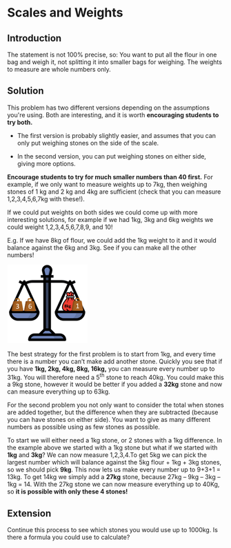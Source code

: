 # Scales and Weights

## Introduction

The statement is not 100% precise, so: You want to put all the flour in one bag and weigh it, not splitting it into smaller bags for weighing. The weights to measure are whole numbers only.

## Solution   

This problem has two different versions depending on the assumptions you're using. Both are interesting,
and it is worth **encouraging students to try both.**   

- The first version is probably slightly easier, and assumes that you can only put weighing stones on the side of the scale.   

- In the second version, you can put weighing stones on either side, giving more options.   

**Encourage students to try for much smaller numbers than 40 first.** For example, if we only want to measure weights up to 7kg, then weighing stones of 1 kg and 2 kg and 4kg are sufficient (check that you can measure 1,2,3,4,5,6,7kg with these!).   

If we could put weights on both sides we could come up with more interesting solutions, for example if we had 1kg, 3kg and 6kg weights we could weight 1,2,3,4,5,6,7,8,9, and 10!   

E.g. If we have 8kg of flour, we could add the 1kg weight to it and it would balance against the 6kg and 3kg. See if you can make all the other numbers!   

![](../../images/scales-and-weights-3.png)

The best strategy for the first problem is to start from 1kg, and every time there is a number you can’t
make add another stone. Quickly you see that if you have **1kg, 2kg, 4kg, 8kg, 16kg,** you can measure every
number up to 31kg. You will therefore need a 5<sup>th</sup> stone to reach 40kg. You could make this a 9kg stone,
however it would be better if you added a **32kg** stone and now can measure everything up to 63kg.   

For the second problem you not only want to consider the total when stones are added together, but the difference when they are subtracted (because you can have stones on either side). You want to give as many different numbers as possible using as few stones as possible.   

To start we will either need a 1kg stone, or 2 stones with a 1kg difference. In the example above we started
with a 1kg stone but what if we started with **1kg** and **3kg**? We can now measure 1,2,3,4.To get 5kg we can pick the largest number which will balance against the 5kg flour + 1kg + 3kg stones, so we should pick **9kg**. This now lets us make every number up to 9+3+1 = 13kg. To get 14kg we simply add a **27kg** stone, because 27kg – 9kg – 3kg – 1kg = 14. With the 27kg stone we can now measure everything up to 40Kg, so **it is possible with only these 4 stones!**


## Extension

Continue this process to see which stones you would use up to 1000kg. Is there a formula you could use to
calculate?
